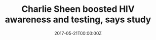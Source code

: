 ---
date: '2017-05-21T00:00:00Z'
external_link: https://web.archive.org/web/20210616053325/https://technology.inquirer.net/62895/charlie-sheen-boosted-hiv-awareness-and-testing-says-study
image:
  focal_point: Smart
original_link: https://technology.inquirer.net/62895/charlie-sheen-boosted-hiv-awareness-and-testing-says-study
summary: Research on Charlie Sheens disclosure of being HIV-positive shows how star
  power can influence people--up to increasing awareness on public health. When actor
  Charlie Sheen publicly revealed he was HIV-positive last November 17, 2015, researchers
  found that there was an uptick in both online searches on HIV and in sales of home-testing
  kits. Notable was that there was no call on HIV awareness at that time from either
  Sheen or public health leaders. They found that there was a correlation between
  the online searches on HIV and testing to the number of home-testing kits purchased.
  OraQuick sales almost doubled following Sheens public admission and "8,225 more
  sales than expected" was recorded in the three weeks after.
title: Charlie Sheen boosted HIV awareness and testing, says study
---